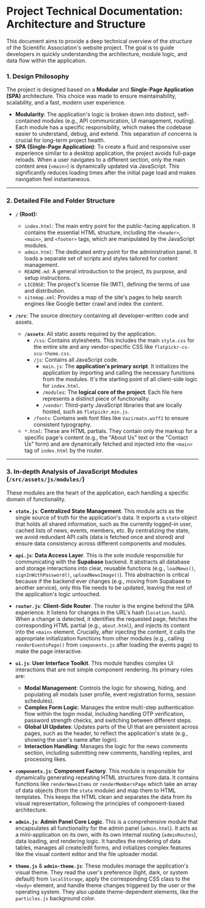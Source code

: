 # Project Technical Documentation: Architecture and Structure

This document aims to provide a deep technical overview of the structure of the Scientific Association's website project. The goal is to guide developers in quickly understanding the architecture, module logic, and data flow within the application.

### 1. Design Philosophy

The project is designed based on a **Modular** and **Single-Page Application (SPA)** architecture. This choice was made to ensure maintainability, scalability, and a fast, modern user experience.

-   **Modularity**: The application's logic is broken down into distinct, self-contained modules (e.g., API communication, UI management, routing). Each module has a specific responsibility, which makes the codebase easier to understand, debug, and extend. This separation of concerns is crucial for long-term project health.
-   **SPA (Single-Page Application)**: To create a fluid and responsive user experience similar to a desktop application, the project avoids full-page reloads. When a user navigates to a different section, only the main content area (`<main>`) is dynamically updated via JavaScript. This significantly reduces loading times after the initial page load and makes navigation feel instantaneous.

---

### 2. Detailed File and Folder Structure

-   **`/` (Root):**
    -   `index.html`: The main entry point for the public-facing application. It contains the essential HTML structure, including the `<header>`, `<main>`, and `<footer>` tags, which are manipulated by the JavaScript modules.
    -   `admin.html`: The dedicated entry point for the administration panel. It loads a separate set of scripts and styles tailored for content management.
    -   `README.md`: A general introduction to the project, its purpose, and setup instructions.
    -   `LICENSE`: The project's license file (MIT), defining the terms of use and distribution.
    -   `sitemap.xml`: Provides a map of the site's pages to help search engines like Google better crawl and index the content.

-   **`/src`**: The source directory containing all developer-written code and assets.
    -   **`/assets`**: All static assets required by the application.
        -   `/css`: Contains stylesheets. This includes the main `style.css` for the entire site and any vendor-specific CSS like `flatpickr-cs-scu-theme.css`.
        -   `/js`: Contains all JavaScript code.
            -   `main.js`: The **application's primary script**. It initializes the application by importing and calling the necessary functions from the modules. It's the starting point of all client-side logic for `index.html`.
            -   `/modules`: The **logical core of the project**. Each file here represents a distinct piece of functionality.
            -   `/vendor`: Third-party JavaScript libraries that are locally hosted, such as `flatpickr.min.js`.
        -   `/fonts`: Contains web font files like `Vazirmatn.woff2` to ensure consistent typography.
    -   `*.html`: These are HTML partials. They contain only the markup for a specific page's content (e.g., the "About Us" text or the "Contact Us" form) and are dynamically fetched and injected into the `<main>` tag of `index.html` by the router.

---

### 3. In-depth Analysis of JavaScript Modules (`/src/assets/js/modules/`)

These modules are the heart of the application, each handling a specific domain of functionality.

-   **`state.js`**: **Centralized State Management**. This module acts as the single source of truth for the application's data. It exports a `state` object that holds all shared information, such as the currently logged-in user, cached lists of news, events, members, etc. By centralizing the state, we avoid redundant API calls (data is fetched once and stored) and ensure data consistency across different components and modules.

-   **`api.js`**: **Data Access Layer**. This is the sole module responsible for communicating with the **Supabase** backend. It abstracts all database and storage interactions into clear, reusable functions (e.g., `loadNews()`, `signInWithPassword()`, `uploadNewsImage()`). This abstraction is critical because if the backend ever changes (e.g., moving from Supabase to another service), only this file needs to be updated, leaving the rest of the application's logic untouched.

-   **`router.js`**: **Client-Side Router**. The router is the engine behind the SPA experience. It listens for changes in the URL's hash (`location.hash`). When a change is detected, it identifies the requested page, fetches the corresponding HTML partial (e.g., `about.html`), and injects its content into the `<main>` element. Crucially, after injecting the content, it calls the appropriate initialization functions from other modules (e.g., calling `renderEventsPage()` from `components.js` after loading the events page) to make the page interactive.

-   **`ui.js`**: **User Interface Toolkit**. This module handles complex UI interactions that are not simple component rendering. Its primary roles are:
    -   **Modal Management**: Controls the logic for showing, hiding, and populating all modals (user profile, event registration forms, session schedules).
    -   **Complex Form Logic**: Manages the entire multi-step authentication flow within the login modal, including handling OTP verification, password strength checks, and switching between different steps.
    -   **Global UI Updates**: Updates parts of the UI that are persistent across pages, such as the header, to reflect the application's state (e.g., showing the user's name after login).
    -   **Interaction Handling**: Manages the logic for the news comments section, including submitting new comments, handling replies, and processing likes.

-   **`components.js`**: **Component Factory**. This module is responsible for dynamically generating repeating HTML structures from data. It contains functions like `renderNewsItems` or `renderMembersPage` which take an array of data objects (from the `state` module) and map them to HTML templates. This keeps the HTML clean and separates the data from its visual representation, following the principles of component-based architecture.

-   **`admin.js`**: **Admin Panel Core Logic**. This is a comprehensive module that encapsulates all functionality for the admin panel (`admin.html`). It acts as a mini-application on its own, with its own internal routing (`adminRoutes`), data loading, and rendering logic. It handles the rendering of data tables, manages all create/edit forms, and initializes complex features like the visual content editor and the file uploader modal.

-   **`theme.js`** & **`admin-theme.js`**: These modules manage the application's visual theme. They read the user's preference (light, dark, or system default) from `localStorage`, apply the corresponding CSS class to the `<body>` element, and handle theme changes triggered by the user or the operating system. They also update theme-dependent elements, like the `particles.js` background color.